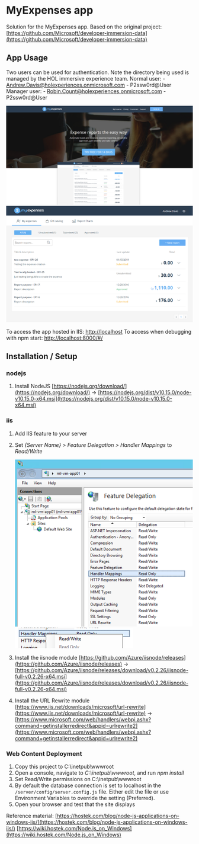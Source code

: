 # MyExpenses app

Solution for the MyExpenses app. Based on the original project: [https://github.com/Microsoft/developer-immersion-data](https://github.com/Microsoft/developer-immersion-data)

## App Usage

Two users can be used for authentication. Note the directory being used is managed by the HOL immersive experience team.
Normal user: - Andrew.Davis@holexperiences.onmicrosoft.com - P2ssw0rd@User
Manager user: - Robin.Count@holexperiences.onmicrosoft.com - P2ssw0rd@User

![MyExpenses01.png](./images/MyExpenses01.png)
![MyExpenses02.png](./images/MyExpenses02.png)

To access the app hosted in IIS: [http://localhost](http://localhost/#/)
To access when debugging with npm start: [http://localhost:8000/#/](http://localhost:8000/#/)


## Installation / Setup

### nodejs

1. Install NodeJS [https://nodejs.org/download/](https://nodejs.org/download/) -> [https://nodejs.org/dist/v10.15.0/node-v10.15.0-x64.msi](https://nodejs.org/dist/v10.15.0/node-v10.15.0-x64.msi)

### iis

1. Add IIS feature to your server
1. Set _*{Server Name} > Feature Delegation > Handler Mappings*_ to *Read/Write*

    ![IIS.HandlerMappings01.png](./images/IIS.HandlerMappings01.png)
    ![IIS.HandlerMappings02.png](./images/IIS.HandlerMappings02.png)

1. Install the iisnode module [https://github.com/Azure/iisnode/releases](https://github.com/Azure/iisnode/releases) -> [https://github.com/Azure/iisnode/releases/download/v0.2.26/iisnode-full-v0.2.26-x64.msi](https://github.com/Azure/iisnode/releases/download/v0.2.26/iisnode-full-v0.2.26-x64.msi)
1. Install the URL Rewrite module [https://www.iis.net/downloads/microsoft/url-rewrite](https://www.iis.net/downloads/microsoft/url-rewrite) -> [https://www.microsoft.com/web/handlers/webpi.ashx?command=getinstallerredirect&appid=urlrewrite2](https://www.microsoft.com/web/handlers/webpi.ashx?command=getinstallerredirect&appid=urlrewrite2)

### Web Content Deployment

1. Copy this project to C:\inetpub\wwwroot
1. Open a console, navigate to _*C:\inetpub\wwwroot*_, and run *npm install*
1. Set Read/Write permissions on C:\inetpub\wwwroot
1. By default the database connection is set to localhost in the `/server/config/server.config.js` file. Either edit the file or use Environment Variables to override the setting (Preferred).
1. Open your browser and test that the site displays

Reference material: [https://hostek.com/blog/node-js-applications-on-windows-iis/](https://hostek.com/blog/node-js-applications-on-windows-iis/)
[https://wiki.hostek.com/Node.js_on_Windows](https://wiki.hostek.com/Node.js_on_Windows)

